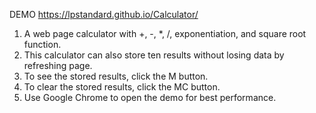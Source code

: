DEMO https://lpstandard.github.io/Calculator/

1. A web page calculator with +, -, *, /, exponentiation, and square root function. 
2. This calculator can also store ten results without losing data by refreshing page.  
3. To see the stored results, click the M button. 
4. To clear the stored results, click the MC button.
5. Use Google Chrome to open the demo for best performance.  

